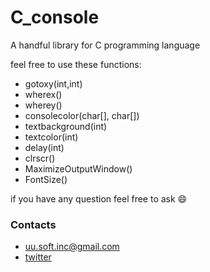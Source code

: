 # C_console
A handful library for C programming language

feel free to use these functions:
- gotoxy(int,int)
- wherex()
- wherey()
- consolecolor(char[], char[])
- textbackground(int)
- textcolor(int)
- delay(int)
- clrscr()
- MaximizeOutputWindow()
- FontSize()

if you have any question feel free to ask :smile:
### Contacts
* uu.soft.inc@gmail.com
* [twitter](https://twitter.com/yahya_lz)
